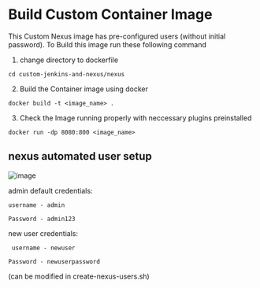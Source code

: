 <h1>Build Custom Container Image</h1>
This Custom Nexus image has pre-configured users (without initial password). To Build this image run these following command

1. change directory to dockerfile
```
cd custom-jenkins-and-nexus/nexus
```
2. Build the Container image using docker
```
docker build -t <image_name> .
```
3. Check the Image running properly with neccessary plugins preinstalled
```
docker run -dp 8080:800 <image_name>
```
<h2> nexus automated user setup </h2>

![image](https://github.com/user-attachments/assets/1c07005a-98a7-49bf-b673-38d6a00f168b)


admin default credentials: 

` username - admin `

` Password - admin123 `

new user credentials:

` username - newuser`

`Password - newuserpassword`

(can be modified in create-nexus-users.sh)


